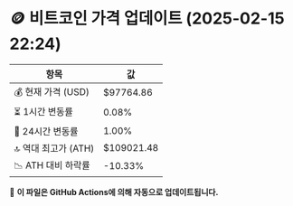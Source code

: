 # 🪙 비트코인 가격 업데이트 (2025-02-15 22:24)

| 항목                | 값 |
|--------------------|----------------|
| 💰 현재 가격 (USD) | $97764.86 |
| ⏳ 1시간 변동률    | 0.08% |
| 📆 24시간 변동률   | 1.00% |
| 🔝 역대 최고가 (ATH) | $109021.48 |
| 📉 ATH 대비 하락률 | -10.33% |

🔄 **이 파일은 GitHub Actions에 의해 자동으로 업데이트됩니다.**
